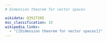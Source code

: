 ```yaml
---
# Dimension theorem for vector spaces

wikidata: Q3527205
msc_classification: 15
wikipedia_links:
  - "[[Dimension theorem for vector spaces]]"
---
```

